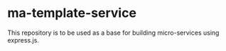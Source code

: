 # ma-template-service

This repository is to be used as a base for building micro-services
using express.js. 
